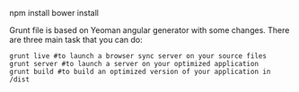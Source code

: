npm install
bower install

Grunt file is based on Yeoman angular generator with some changes. There are three main task that you can do:

    grunt live #to launch a browser sync server on your source files
    grunt server #to launch a server on your optimized application
    grunt build #to build an optimized version of your application in /dist
